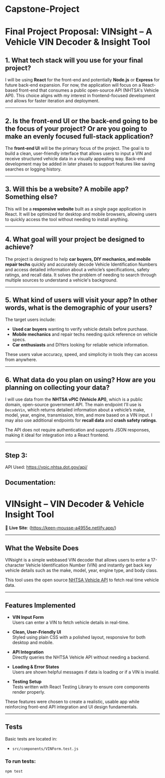 # Capstone-Project
# Final Project Proposal: VINsight – A Vehicle VIN Decoder & Insight Tool

## 1. What tech stack will you use for your final project?
I will be using **React** for the front-end and potentially **Node.js** or **Express** for future back-end expansion. For now, the application will focus on a React-based front-end that consumes a public open-source API (NHTSA's Vehicle API). This choice aligns with my interest in frontend-focused development and allows for faster iteration and deployment.

---

## 2. Is the front-end UI or the back-end going to be the focus of your project? Or are you going to make an evenly focused full-stack application?
The **front-end UI** will be the primary focus of the project. The goal is to build a clean, user-friendly interface that allows users to input a VIN and receive structured vehicle data in a visually appealing way. Back-end development may be added in later phases to support features like saving searches or logging history.

---

## 3. Will this be a website? A mobile app? Something else?
This will be a **responsive website** built as a single page application in React. It will be optimized for desktop and mobile browsers, allowing users to quickly access the tool without needing to install anything.

---

## 4. What goal will your project be designed to achieve?
The project is designed to help **car buyers, DIY mechanics, and mobile repair techs** quickly and accurately decode Vehicle Identification Numbers and access detailed information about a vehicle’s specifications, safety ratings, and recall data. It solves the problem of needing to search through multiple sources to understand a vehicle's background.

---

## 5. What kind of users will visit your app? In other words, what is the demographic of your users?
The target users include:
- **Used car buyers** wanting to verify vehicle details before purchase.
- **Mobile mechanics** and repair techs needing quick reference on vehicle specs.
- **Car enthusiasts** and DIYers looking for reliable vehicle information.

These users value accuracy, speed, and simplicity in tools they can access from anywhere.

---

## 6. What data do you plan on using? How are you planning on collecting your data?
I will use data from the **NHTSA vPIC (Vehicle API)**, which is a public domain, open-source government API. The main endpoint I’ll use is `DecodeVin`, which returns detailed information about a vehicle’s make, model, year, engine, transmission, trim, and more based on a VIN input. I may also use additional endpoints for **recall data** and **crash safety ratings**.

The API does not require authentication and supports JSON responses, making it ideal for integration into a React frontend.

---



## Step 3:
API Used: https://vpic.nhtsa.dot.gov/api/

## Documentation:


# VINsight – VIN Decoder & Vehicle Insight Tool

🔗 **Live Site**: (https://keen-mousse-a4955e.netlify.app/)

---

## What the Website Does

VINsight is a simple webbased VIN decoder that allows users to enter a 17-character Vehicle Identification Number (VIN) and instantly get back key vehicle details such as the make, model, year, engine type, and body class.

This tool uses the open source [NHTSA Vehicle API](https://vpic.nhtsa.dot.gov/api/) to fetch real time vehicle data.

---

## Features Implemented

- **VIN Input Form**  
  Users can enter a VIN to fetch vehicle details in real-time.

- **Clean, User-Friendly UI**  
  Styled using plain CSS with a polished layout, responsive for both desktop and mobile.

- **API Integration**  
  Directly queries the NHTSA Vehicle API without needing a backend.

- **Loading & Error States**  
  Users are shown helpful messages if data is loading or if a VIN is invalid.

- **Testing Setup**  
  Tests written with React Testing Library to ensure core components render properly.

These features were chosen to create a realistic, usable app while reinforcing front-end API integration and UI design fundamentals.

---

## Tests

Basic tests are located in:

- `src/components/VINForm.test.js`

### To run tests:

```bash
npm test





